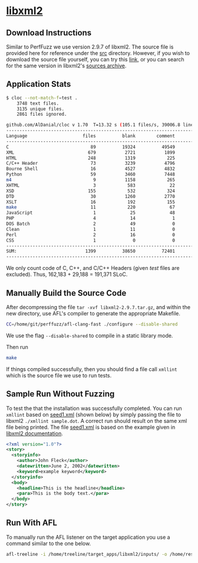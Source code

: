 # [libxml2](http://www.xmlsoft.org/)

## Download Instructions

Similar to PerfFuzz we use version 2.9.7 of libxml2.
The source file is provided here for reference under the [src](./src) directory.
However, if you wish to download the source file yourself, you can try this
[link](http://xmlsoft.org/sources/libxml2-2.9.7-rc1.tar.gz),
or you can search for the same version in libxml2's 
[sources archive](http://xmlsoft.org/sources/).

## Application Stats

```bash
$ cloc --not-match-f=test .
    3748 text files.
    3135 unique files.                                          
    2861 files ignored.

github.com/AlDanial/cloc v 1.70  T=13.32 s (105.1 files/s, 39006.8 lines/s)
-------------------------------------------------------------------------------
Language                     files          blank        comment           code
-------------------------------------------------------------------------------
C                               89          19324          49549         162183
XML                            679           2721           1899          73165
HTML                           248           1319            225          64563
C/C++ Header                    73           3239           4796          29188
Bourne Shell                    16           4527           4832          26974
Python                          59           3460           7448          18663
m4                               9           1158            265          11111
XHTML                            3            583             22           5430
XSD                            155            532            324           5132
DTD                             30           1260           2770           4187
XSLT                            16            192            155           4067
make                            11            220             67           2003
JavaScript                       1             25             48            635
PHP                              4             14              1            512
DOS Batch                        2             49              0            209
Clean                            1             11              0            168
Perl                             2             16              0             69
CSS                              1              0              0             66
-------------------------------------------------------------------------------
SUM:                          1399          38650          72401         408325
-------------------------------------------------------------------------------
```

We only count code of C, C++, and C/C++ Headers (given *test* files are excluded).
Thus, 162,183 + 29,188 = 191,371 SLoC.

## Manually Build the Source Code

After decompressing the file `tar -xvf libxml2-2.9.7.tar.gz`, and within the new directory,
use AFL's compiler to generate the appropriate Makefile.

```bash
CC=/home/git/perffuzz/afl-clang-fast ./configure --disable-shared
```
We use the flag `--disable-shared` to compile in a static library mode.

Then run 
```bash
make
```

If things compiled successfully, then you should find a file call `xmllint` which is the source file we use to run
tests.

## Sample Run Without Fuzzing

To test the that the installation was successfully completed. You can run `xmllint` based on 
[seed1.xml](inputs/seed1.xml) (shown below) by simply passing the file to libxml2 `./xmllint sample.dot`. A correct
run should result on the same xml file being printed. The file [seed1.xml](inputs/seed1.xml) is based on the example
given in [libxml2 documentation](http://www.xmlsoft.org/tutorial/apb.html). 

```xml
<?xml version="1.0"?>
<story>
  <storyinfo>
    <author>John Fleck</author>
    <datewritten>June 2, 2002</datewritten>
    <keyword>example keyword</keyword>
  </storyinfo>
  <body>
    <headline>This is the headline</headline>
    <para>This is the body text.</para>
  </body>
</story>
```

## Run With AFL

To manually run the AFL listener on the target application you use a command similar to the one below.

```bash
afl-treeline -i /home/treeline/target_apps/libxml2/inputs/ -o /home/results/libxml2-001 -p -N 500 -d /home/treeline/target_apps/libxml2/src/libxml2-2.9.7/xmllint @@
```
